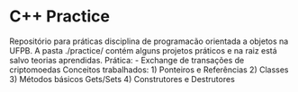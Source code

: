 # C++ Practice
Repositório para práticas disciplina de programacão orientada a objetos na UFPB.
A pasta ./practice/ contém alguns projetos práticos e na raiz está salvo teorias aprendidas.
Prática:
    - Exchange de transações de criptomoedas
        Conceitos trabalhados:
        1) Ponteiros e Referências
        2) Classes
        3) Métodos básicos Gets/Sets
        4) Construtores e Destrutores


